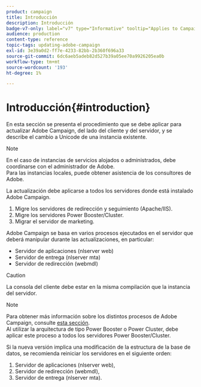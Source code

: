```yaml
---
product: campaign
title: Introducción
description: Introducción
badge-v7-only: label="v7" type="Informative" tooltip="Applies to Campaign Classic v7 only"
audience: production
content-type: reference
topic-tags: updating-adobe-campaign
exl-id: 3e39a0d2-ff7e-4233-82bb-2b360f696a33
source-git-commit: 6dc6aeb5adeb82d527b39a05ee70a9926205ea0b
workflow-type: tm+mt
source-wordcount: '193'
ht-degree: 1%

---
```


# Introducción{#introduction}



En esta sección se presenta el procedimiento que se debe aplicar para actualizar Adobe Campaign, del lado del cliente y del servidor, y se describe el cambio a Unicode de una instancia existente.

>[!NOTE]
>
>En el caso de instancias de servicios alojados o administrados, debe coordinarse con el administrador de Adobe.\
>Para las instancias locales, puede obtener asistencia de los consultores de Adobe.

La actualización debe aplicarse a todos los servidores donde está instalado Adobe Campaign.

1. Migre los servidores de redirección y seguimiento (Apache/IIS).
1. Migre los servidores Power Booster/Cluster.
1. Migrar el servidor de marketing.

Adobe Campaign se basa en varios procesos ejecutados en el servidor que deberá manipular durante las actualizaciones, en particular:

* Servidor de aplicaciones (nlserver web)
* Servidor de entrega (nlserver mta)
* Servidor de redirección (webmdl)

>[!CAUTION]
>
>La consola del cliente debe estar en la misma compilación que la instancia del servidor.

>[!NOTE]
>
>Para obtener más información sobre los distintos procesos de Adobe Campaign, consulte [esta sección](../../installation/using/general-architecture.md#logical-application-layer).\
>Al utilizar la arquitectura de tipo Power Booster o Power Cluster, debe aplicar este proceso a todos los servidores Power Booster/Cluster.

Si la nueva versión implica una modificación de la estructura de la base de datos, se recomienda reiniciar los servidores en el siguiente orden:

1. Servidor de aplicaciones (nlserver web),
1. Servidor de redirección (webmdl),
1. Servidor de entrega (nlserver mta).
